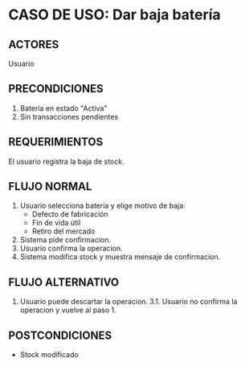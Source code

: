 # CASO DE USO: Dar baja batería 

## ACTORES  
Usuario  

## PRECONDICIONES  
1. Batería en estado "Activa"  
2. Sin transacciones pendientes  

## REQUERIMIENTOS
El usuario registra la baja de stock.

## FLUJO NORMAL
1. Usuario selecciona batería y elige motivo de baja:  
   - Defecto de fabricación  
   - Fin de vida útil  
   - Retiro del mercado  
2. Sistema pide confirmacion.
3. Usuario confirma la operacion.
4. Sistema modifica stock y muestra mensaje de confirmacion.

## FLUJO ALTERNATIVO  
1. Usuario puede descartar la operacion.
3.1. Usuario no confirma la operacion y vuelve al paso 1.

## POSTCONDICIONES  
- Stock modificado

